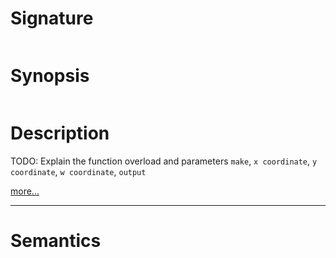 # Signature
```vikid-signature
```

# Synopsis
```vikid-synopsis
```

# Description
TODO: Explain the function overload and parameters `make`, `x coordinate`, `y coordinate`, `w coordinate`, `output`

[more...](https://www.tomdalling.com/blog/modern-opengl/explaining-homogenous-coordinates-and-projective-geometry/)

----
# Semantics